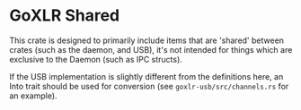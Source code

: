 # GoXLR Shared

This crate is designed to primarily include items that are 'shared' between crates (such as the daemon, and USB), it's
not intended for things which are exclusive to the Daemon (such as IPC structs).

If the USB implementation is slightly different from the definitions here, an Into trait should be used for conversion
(see `goxlr-usb/src/channels.rs` for an example).